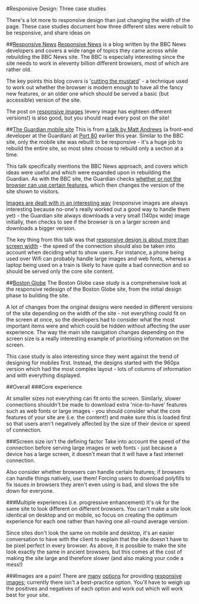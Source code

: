 #Responsive Design: Three case studies

There's a lot more to responsive design than just changing the width of the page. These case studies document how three different sites were rebuilt to be responsive, and share ideas on 

##[Responsive News](http://responsivenews.co.uk/)
[Responsive News](http://responsivenews.co.uk/) is a blog written by the BBC News developers and covers a wide range of topics they came across while rebuilding the BBC News site. The BBC is especially interesting since the site needs to work in eleventy billion different browsers, most of which are rather old.

The key points this blog covers is '[cutting the mustard](http://responsivenews.co.uk/post/18948466399/cutting-the-mustard)' - a technique used to work out whether the browser is modern enough to have all the fancy new features, or an older one which should be served a basic (but accessible) version of the site.

The post on [responsive images](http://responsivenews.co.uk/post/50092458307/images) (every image has eighteen different versions!) is also good, but you should read every post on the site!

##[The Guardian mobile site](http://mattandrews.info/talks/port80-2013/)
This is from [a talk by Matt Andrews](http://mattandrews.info/talks/port80-2013/) (a front-end developer at the Guardian) at [Port 80](http://port80events.co.uk/) earlier this year. Similar to the BBC site, only the mobile site was rebuilt to be responsive - it's a huge job to rebuild the entire site, so most sites choose to rebuild only a section at a time.

This talk specifically mentions the BBC News approach, and covers which ideas were useful and which were expanded upon in rebuilding the Guardian. As with the BBC site, the Guardian checks [whether or not the browser can use certain features](http://mattandrews.info/talks/port80-2013/#/12), which then changes the version of the site shown to visitors.

[Images are dealt with in an interesting way](http://mattandrews.info/talks/port80-2013/#/22) (responsive images are always interesting because no-one's really worked out a good way to handle them yet) - the Guardian site always downloads a very small (140px wide) image initially, then checks to see if the browser is on a larger screen and downloads a bigger version.

The key thing from this talk was that [responsive design is about more than screen width](http://mattandrews.info/talks/port80-2013/#/29) - the speed of the connection should also be taken into account when deciding what to show users. For instance, a phone being used over Wifi can probably handle large images and web fonts, whereas a laptop being used on a train is likely to have quite a bad connection and so should be served only the core site content.

##[Boston Globe](http://upstatement.com/blog/2012/01/how-to-approach-a-responsive-design/)
The Boston Globe case study is a comprehensive look at the responsive redesign of the Boston Globe site, from the initial design phase to building the site. 

A lot of changes from the original designs were needed in different versions of the site depending on the width of the site - not everything could fit on the screen at once, so the developers had to consider what the most important items were and which could be hidden without affecting the user experience. The way the main site navigation changes depending on the screen size is a really interesting example of prioritising information on the screen.

This case study is also interesting since they went against the trend of designing for mobiles first. Instead, the designs started with the 960px version which had the most complex layout - lots of columns of information and with everything displayed.

##Overall
###Core experience

At smaller sizes not everything can fit onto the screen. Similarly, slower connections shouldn't be made to download extra 'nice-to-have' features such as web fonts or large images - you should consider what the core features of your site are (i.e. the content!) and make sure this is loaded first so that users aren't negatively affected by the size of their device or speed of connection.

###Screen size isn't the defining factor
Take into account the speed of the connection before serving large images or web fonts - just because a device has a large screen, it doesn't mean that it will have a fast internet connection.

Also consider whether browsers can handle certain features; if browsers can handle things natively, use them! Forcing users to download polyfills to fix issues in browsers they aren't even using is bad, and slows the site down for everyone.

###Multiple experiences (i.e. progressive enhancement)
It's ok for the same site to look different on different browsers. You can't make a site look identical on desktop and on mobile, so focus on creating the optimum experience for each one rather than having one all-round average version.

Since sites don't look the same on mobile and desktop, it's an easier conversation to have with the client to explain that the site doesn't have to be pixel perfect in every browser. As above, it is possible to make the site look exactly the same in ancient browsers, but this comes at the cost of making the site large and therefore slower (and also making your code a mess!)

###Images are a pain!
There are [many](http://css-tricks.com/which-responsive-images-solution-should-you-use/) [options](http://mobile.smashingmagazine.com/2013/07/08/choosing-a-responsive-image-solution/) for providing [responsive images](https://www.google.co.uk/search?q=responsive+images); currently there isn't a best-practice option. You'll have to weigh up the positives and negatives of each option and work out which will work best for your site.